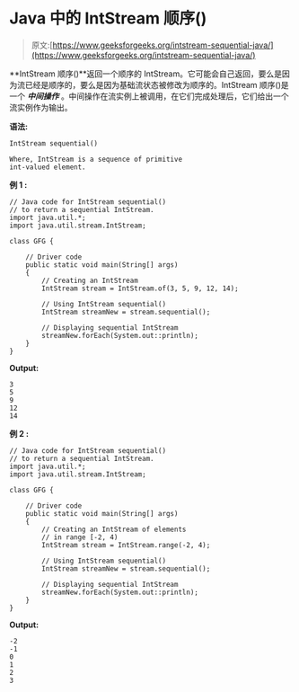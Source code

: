# Java 中的 IntStream 顺序()

> 原文:[https://www.geeksforgeeks.org/intstream-sequential-java/](https://www.geeksforgeeks.org/intstream-sequential-java/)

**IntStream 顺序()**返回一个顺序的 IntStream。它可能会自己返回，要么是因为流已经是顺序的，要么是因为基础流状态被修改为顺序的。IntStream 顺序()是一个 ***中间操作*** 。中间操作在流实例上被调用，在它们完成处理后，它们给出一个流实例作为输出。

**语法:**

```
IntStream sequential()

Where, IntStream is a sequence of primitive
int-valued element.

```

**例 1 :**

```
// Java code for IntStream sequential()
// to return a sequential IntStream.
import java.util.*;
import java.util.stream.IntStream;

class GFG {

    // Driver code
    public static void main(String[] args)
    {
        // Creating an IntStream
        IntStream stream = IntStream.of(3, 5, 9, 12, 14);

        // Using IntStream sequential()
        IntStream streamNew = stream.sequential();

        // Displaying sequential IntStream
        streamNew.forEach(System.out::println);
    }
}
```

**Output:**

```
3
5
9
12
14

```

**例 2 :**

```
// Java code for IntStream sequential()
// to return a sequential IntStream.
import java.util.*;
import java.util.stream.IntStream;

class GFG {

    // Driver code
    public static void main(String[] args)
    {
        // Creating an IntStream of elements
        // in range [-2, 4)
        IntStream stream = IntStream.range(-2, 4);

        // Using IntStream sequential()
        IntStream streamNew = stream.sequential();

        // Displaying sequential IntStream
        streamNew.forEach(System.out::println);
    }
}
```

**Output:**

```
-2
-1
0
1
2
3

```